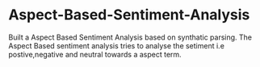 # Aspect-Based-Sentiment-Analysis
Built a Aspect Based Sentiment Analysis based on synthatic parsing. The Aspect Based sentiment analysis tries to analyse the setiment i.e postive,negative and neutral towards a aspect term. 
